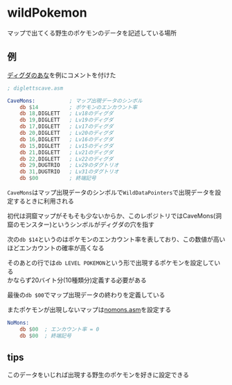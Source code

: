 # wildPokemon

マップで出てくる野生のポケモンのデータを記述している場所

## 例

[ディグダのあな](./diglettscave.asm)を例にコメントを付けた

```asm
; diglettscave.asm

CaveMons:           ; マップ出現データのシンボル
	db $14          ; ポケモンのエンカウント率
	db 18,DIGLETT   ; Lv18のディグダ
	db 19,DIGLETT   ; Lv19のディグダ
	db 17,DIGLETT   ; Lv17のディグダ
	db 20,DIGLETT   ; Lv20のディグダ
	db 16,DIGLETT   ; Lv16のディグダ
	db 15,DIGLETT   ; Lv15のディグダ
	db 21,DIGLETT   ; Lv21のディグダ
	db 22,DIGLETT   ; Lv22のディグダ
	db 29,DUGTRIO   ; Lv29のダグトリオ
	db 31,DUGTRIO   ; Lv31のダグトリオ
	db $00          ; 終端記号
```

`CaveMons`はマップ出現データのシンボルで`WildDataPointers`で出現データを設定するときに利用される  

初代は洞窟マップがそもそも少ないからか、このレポジトリではCaveMons(洞窟のモンスター)というシンボルがディグダの穴を指す

次の`db $14`というのはポケモンのエンカウント率を表しており、この数値が高いほどエンカウントの確率が高くなる

そのあとの行では`db LEVEL POKEMON`という形で出現するポケモンを設定している  
かならず20バイト分(10種類分)定義する必要がある

最後の`db $00`でマップ出現データの終わりを定義している

またポケモンが出現しないマップは[nomons.asm](./nomons.asm)を設定する

```asm
NoMons:
	db $00  ; エンカウント率 = 0
	db $00  ; 終端記号 
```

## tips

このデータをいじれば出現する野生のポケモンを好きに設定できる
